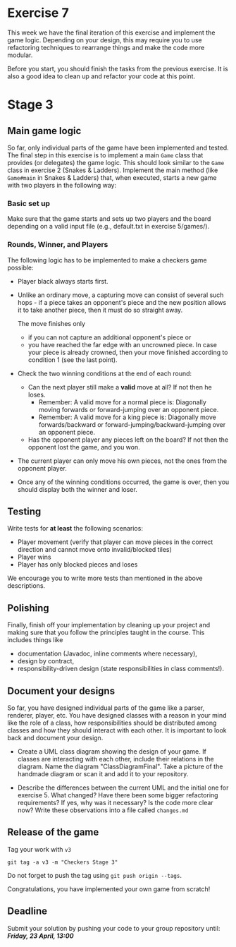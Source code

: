 
# Exercise 7

This week we have the final iteration of this exercise and implement the game logic.
Depending on your design, this may require you to use refactoring techniques to rearrange things and make the code more modular.

Before you start, you should finish the tasks from the previous exercise. It is also a good idea to clean up and refactor your code at this point.

# Stage 3

## Main game logic

So far, only individual parts of the game have been implemented and tested.
The final step in this exercise is to implement a main `Game` class that
provides (or delegates) the game logic. This should look similar to the `Game`
class in exercise 2 (Snakes & Ladders). 
Implement the main method (like `Game#main` in Snakes & Ladders) that, when executed, starts a new game with two players in the following way:

### Basic set up
Make sure that the game starts and sets up two players and the board depending on a valid input file (e.g., default.txt in exercise 5/games/).

### Rounds, Winner, and Players
The following logic has to be implemented to make a checkers game possible:
- Player black always starts first.
- Unlike an ordinary move, a capturing move can consist of several such hops - 
if a piece takes an opponent's piece and the new position allows it to take another piece, then it must do so straight away. 

    The move finishes only
    - if you can not capture an additional opponent's piece or
    - you have reached the far edge with an uncrowned piece. In case your piece is already crowned, then your move finished according to condition 1 (see the last point).

- Check the two winning conditions at the end of each round: 
  - Can the next player still make a **valid** move at all? If not then he loses.
      - Remember: A valid move for a normal piece is: Diagonally moving forwards or forward-jumping over an opponent piece.
      - Remember: A valid move for a king piece is: Diagonally move forwards/backward or forward-jumping/backward-jumping over an opponent piece.
  - Has the opponent player any pieces left on the board? If not then the opponent lost the game, and you won.
- The current player can only move his own pieces, not the ones from the opponent player.
- Once any of the winning conditions occurred, the game is over, then you should display both the winner and loser.

## Testing
Write tests for  **at least** the following scenarios:
- Player movement (verify that player can move pieces in the correct direction and cannot
  move onto invalid/blocked tiles)
- Player wins
- Player has only blocked pieces and loses

We encourage you to write more tests than mentioned in the above descriptions.

## Polishing

Finally, finish off your implementation by cleaning up your project and making
sure that you follow the principles taught in the course. This includes things
like
- documentation (Javadoc, inline comments where necessary),
- design by contract,
- responsibility-driven design (state responsibilities in class comments!).


## Document your designs
So far, you have designed individual parts of the game like a parser, renderer, player, etc. You have designed classes with a reason in your mind like the role of a class, how responsibilities should be distributed among classes and how they should interact with each other. It is important to look back and document your design. 

- Create a UML class diagram showing the design of your game. If classes are interacting with each other, include their relations in the diagram. Name the diagram  "ClassDiagramFinal". Take a picture of the handmade diagram or scan it and add it to your repository.

- Describe the differences between the current UML and the initial one for exercise 5. What changed? Have there been some bigger refactoring requirements? If yes, why was it necessary? Is the code more clear now?
  Write these observations into a file called `changes.md`

## Release of the game

Tag your work with `v3`

```
git tag -a v3 -m "Checkers Stage 3"
```
Do not forget to push the tag using `git push origin --tags`.

Congratulations, you have implemented your own game from scratch!


## Deadline
Submit your solution by pushing your code to your group repository until:
___Friday, 23 April, 13:00___
